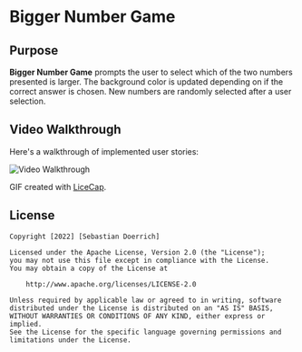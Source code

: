 # Bigger Number Game

## Purpose

**Bigger Number Game** prompts the user to select which of the two numbers presented is larger. The background color is updated depending on if the correct answer is chosen. New numbers are randomly selected after a user selection.

## Video Walkthrough

Here's a walkthrough of implemented user stories:

<img src='https://gifs.com/gif/biggernumbergame-28Dvxj' title='Video Walkthrough' width='' alt='Video Walkthrough' />

GIF created with [LiceCap](http://www.cockos.com/licecap/).

## License

    Copyright [2022] [Sebastian Doerrich]

    Licensed under the Apache License, Version 2.0 (the "License");
    you may not use this file except in compliance with the License.
    You may obtain a copy of the License at

        http://www.apache.org/licenses/LICENSE-2.0

    Unless required by applicable law or agreed to in writing, software
    distributed under the License is distributed on an "AS IS" BASIS,
    WITHOUT WARRANTIES OR CONDITIONS OF ANY KIND, either express or implied.
    See the License for the specific language governing permissions and
    limitations under the License.
